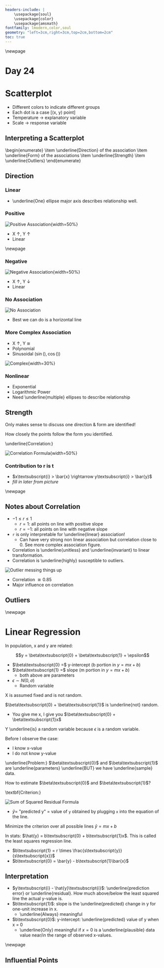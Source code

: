 ```yaml
---
headers-include: |
	\usepackage{soul}
	\usepackage{color}
	\usepackage{amsmath}
fontfamily: lmodern,color,soul
geometry: "left=3cm,right=3cm,top=2cm,bottom=2cm"
toc: true
---
```


\newpage

# Day 24

# Scatterplot

<!--![Example Scatter Plot](assets/scatter_plot)-->

- Different colors to indicate different groups
- Each dot is a case [(x, y) point]
- Temperature $\rightarrow$ explanatory variable
- Scale $\rightarrow$ response variable


## Interpreting a Scatterplot

\begin{enumerate}
\item \underline{Direction} of the association
\item \underline{Form} of the associations
\item \underline{Strength}
\item \underline{Outliers}
\end{enumerate}

## Direction

### Linear

- \underline{One} ellipse major axis describes relationship well.

### Positive

![Positive Association](assets/positive_association){width=50%}

- X $\uparrow$, Y $\uparrow$
- Linear

\newpage

### Negative

![Negative Association](assets/negative_association){width=50%}

- X $\uparrow$, Y $\downarrow$
- Linear

### No Association

![No Association](assets/no_association)

- Best we can do is a horizontal line 

### More Complex Association

- X $\uparrow$, Y $\cong$
- Polynomial
- Sinusoidal ($\sin(), \cos()$)

![Complex](assets/more_complex){width=30%}

### Nonlinear

- Exponential
- Logarithmic Power
- Need \underline{multiple} ellipses to describe relationship

## Strength

Only makes sense to discuss one direction \& form are identified!

How closely the points follow the form you identified.

\underline{Correlation:}

![Correlation Formula](assets/correlation_formula){width=50%}

### Contribution to r is t

- $x\textsubscript{i} > \bar{x} \rightarrow y\textsubscript{i} > \bar{y}$
- *fill in later from picture*

\newpage

## Notes about Correlation

- $-1 \le r \le 1$
    - $r=1$: all points on line with positive slope
    - $r=-1$: all points on line with negative slope
- `r` is only interpretable for \underline{linear} association!
    - Can have very strong non linear association but correlation close to 0. See more complex association figure.
- Correlation is \underline{unitless} and \underline{invariant} to linear transformation.
- Correlation is \underline{highly} susceptible to outliers.

![Outlier messing things up](assets/one_outlier_correlation)

- Correlation $\cong 0.85$
- Major influence on correlation

## Outliers

<!--![Hunting for Outliers](assets/determining_outlier_scatter)-->

\newpage

# Linear Regression

In population, x and y are related:

$$y = \beta\textsubscript{0} + \beta\textsubscript{1} + \epsilon$$

- $\beta\textsubscript{0} =$ y-intercept (b portion in $y = mx + b$)
- $\beta\textsubscript{1} =$ slope (m portion in $y = mx + b$)
    - both above are parameters
- $\epsilon \sim N(0, \sigma)$
    - Random variable

X is assumed fixed and is not random.

$\beta\textsubscript{0} + \beta\textsubscript{1}$ is \underline{not} random.
- You give me x, I give you $\beta\textsubscript{0} + \beta\textsubscript{1}x$

Y \underline{is} a random variable because $\epsilon$ is a random variable.

Before I observe the case:

- I know x-value
- I do not know y-value

\underline{Problem:} $\beta\textsubscript{0}$ and $\beta\textsubscript{1}$ are \underline{parameters} \underline{BUT} we have \underline{sample} data.

How to estimate $\beta\textsubscript{0}$ and $\beta\textsubscript{1}$?

\textbf{Criterion:}

![Sum of Squared Residual Formula](assets/sum_of_squared_residual)

- $\hat{y} =$ "predicted y" = value of `y` obtained by plugging `x` into the equation of the line.

Minimize the criterion over all possible lines $\hat{y} = mx + b$

In stats: $\hat{y} = b\textsubscript{0} + b\textsubscript{1}x$. This is called the least squares regression line.

- $b\textsubscript{1} = r \times \frac{s\textsubscript{y}}{s\textsubscript{x}}$
- $b\textsubscript{0} = \bar{y} - b\textsubscript{1}\bar{x}$

## Interpretation

- $y\textsubscript{i} - \hat{y}\textsubscript{i}$: \underline{prediction error} or \underline{residual}. How much above/below the least squared line the actual y-value is.
- $b\textsubscript{1}$: slope is the \underline{predicted} change in y for one-unit increase in x.
    - \underline{Always} meaningful
- $b\textsubscript{0}$: y-intercept: \underline{predicted} value of y when x = 0
    - \underline{Only} meaningful if $x=0$ is a \underline{plausible} data value near/in the range of observed x-values.

\newpage

## Influential Points


